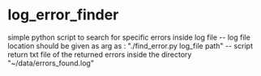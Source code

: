 # log_error_finder
simple python script to search for specific errors inside log file
-- log file location should be given as arg as : "./find_error.py log_file path"
-- script return txt file of the returned errors inside the directory "~/data/errors_found.log"
